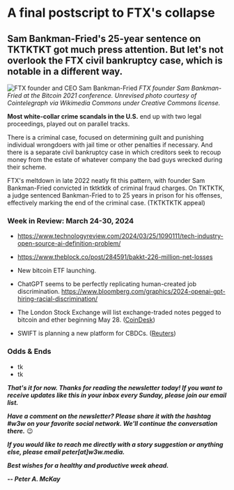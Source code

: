 # A final postscript to FTX's collapse
## Sam Bankman-Fried's 25-year sentence on TKTKTKT got much press attention. But let's not overlook the FTX civil bankruptcy case, which is notable in a different way.

![FTX founder and CEO Sam Bankman-Fried](https://upload.wikimedia.org/wikipedia/commons/a/a0/Sam_Bankman-Fried.png)
*FTX founder Sam Bankman-Fried at the Bitcoin 2021 conference. Unrevised photo courtesy of Cointelegraph via Wikimedia Commons under Creative Commons license.*

**Most white-collar crime scandals in the U.S.** end up with two legal proceedings, played out on parallel tracks.

There is a criminal case, focused on determining guilt and punishing individual wrongdoers with jail time or other penalties if necessary. And there is a separate civil bankruptcy case in which creditors seek to recoup money from the estate of whatever company the bad guys wrecked during their scheme.

FTX's meltdown in late 2022 neatly fit this pattern, with founder Sam Bankman-Fried convicted in tktktktk of criminal fraud charges. On TKTKTK, a judge sentenced Bankman-Fried to to 25 years in prison for his offenses, effectively marking the end of the criminal case. (TKTKTKTK appeal)



### Week in Review: March 24-30, 2024

- https://www.technologyreview.com/2024/03/25/1090111/tech-industry-open-source-ai-definition-problem/

- https://www.theblock.co/post/284591/bakkt-226-million-net-losses

- New bitcoin ETF launching. <!-- Need link. Bianco tweeted news about this. Hmmm... -->

- ChatGPT seems to be perfectly replicating human-created job discrimination. https://www.bloomberg.com/graphics/2024-openai-gpt-hiring-racial-discrimination/ <!-- This Bloomberg link runs smack into a paywall. Need to replace with a more user-friendly one. -->

- The London Stock Exchange will list exchange-traded notes pegged to bitcoin and ether beginning May 28. ([CoinDesk](https://www.coindesk.com/business/2024/03/25/london-stock-exchange-will-start-market-for-bitcoin-and-ether-etns-may-28/))

- SWIFT is planning a new platform for CBDCs. ([Reuters](https://www.reuters.com/business/finance/swift-planning-launch-new-central-bank-digital-currency-platform-12-24-months-2024-03-25/))

### Odds & Ends

- tk
- tk

_**That's it for now. Thanks for reading the newsletter today! If you want to receive updates like this in your inbox every Sunday, please join our email list.**_

_**Have a comment on the newsletter? Please share it with the hashtag #w3w on your favorite social network. We'll continue the conversation there.**_ 😉

_**If you would like to reach me directly with a story suggestion or anything else, please email peter[at]w3w.media.**_

_**Best wishes for a healthy and productive week ahead.**_  

_**-- Peter A. McKay**_  
